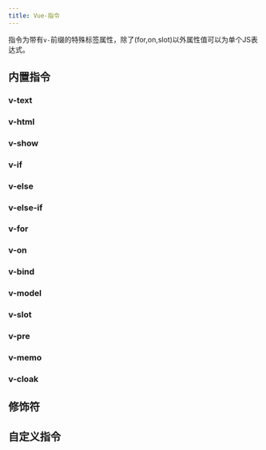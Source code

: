 ```yaml
---
title: Vue-指令
---
```

指令为带有`v-`前缀的特殊标签属性，除了(for,on,slot)以外属性值可以为单个JS表达式。
## 内置指令
### v-text
### v-html
### v-show
### v-if
### v-else
### v-else-if
### v-for
### v-on
### v-bind
### v-model
### v-slot
### v-pre
### v-memo
### v-cloak
## 修饰符

## 自定义指令